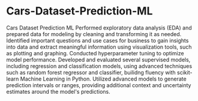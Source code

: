 # Cars-Dataset-Prediction-ML
Cars Dataset Prediction ML
Performed exploratory data analysis (EDA) and prepared data for modeling by cleaning and transforming it as needed.
Identified important questions and use cases for business to gain insights into data and extract meaningful information using visualization tools, such as plotting and graphing.
Conducted hyperparameter tuning to optimize model performance.
Developed and evaluated several supervised models, including regression and classification models, using advanced techniques such as random forest regressor and classifier, builidng fluency with scikit-learn Machine Learning in Python.
Utilized advanced models to generate prediction intervals or ranges, providing additional context and uncertainty estimates around the model's predictions.
